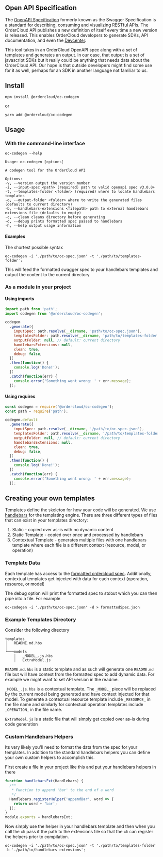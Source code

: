 ## Open API Specification

The [OpenAPI Specification](https://swagger.io/docs/specification/about/) formerly known as the Swagger Specification is a standard for describing, consuming and visualizing RESTful APIs. The OrderCloud API publishes a new definition of itself every time a new version is released. This enables OrderCloud developers to generate SDKs, API documentation, and even the [Devcenter](https://developer.ordercloud.io).

This tool takes in an OrderCloud OpenAPI spec along with a set of templates and generates an output. In our case, that output is a set of javascript SDKs but it really could be anything that needs data about the OrderCloud API. Our hope is that outside developers might find some use for it as well, perhaps for an SDK in another language not familiar to us.

## Install

```shell
npm install @ordercloud/oc-codegen
```

or

```shell
yarn add @ordercloud/oc-codegen
```

## Usage

### With the command-line interface

```shell
oc-codegen --help

Usage: oc-codegen [options]

A codegen tool for the OrderCloud API

Options:
-v, --version output the version number
-i, --input-spec <path> (required) path to valid openapi spec v3.0.0+
-t, --templates-folder <folder> (required) where to locate handlebars templates
-o, --output-folder <folder> where to write the generated files (defaults to current directory)
-b, --handlebars-extensions <filepath> path to external handlebars extensions file (defaults to empty)
-c, --clean cleans directory before generating
-d, --debug prints formatted spec passed to handlebars
-h, --help output usage information
```

#### Examples

The shortest possible syntax

<!--
TODO: make input spec an optional parameter when
we have this deployed somewhere (default to prod api spec url)
-->

```shell
oc-codegen -i './path/to/oc-spec.json' -t './path/to/templates-folder';
```

This will feed the formatted swagger spec to your handlebars templates and output the content to the current directory

### As a module in your project

#### Using imports

<!--
TODO: make input spec an optional parameter when
we have this deployed somewhere (default to prod api spec url)
-->

```javascript
import path from 'path';
import codegen from '@ordercloud/oc-codegen';

codegen
  .generate({
    inputSpec: path.resolve(__dirname, 'path/to/oc-spec.json'),
    templatesFolder: path.resolve(__dirname, 'path/to/templates-folder'),
    outputFolder: null, // default: current directory
    handlebarsExtensions: null,
    clean: true,
    debug: false,
  })
  .then(function() {
    console.log('Done!');
  })
  .catch(function(err) {
    console.error('Something went wrong: ' + err.message);
  });
```

#### Using requires

```javascript
const codegen = require('@ordercloud/oc-codegen');
const path = require('path');

codegen.default
  .generate({
    inputSpec: path.resolve(__dirname, '/path/to/oc-spec.json'),
    templatesFolder: path.resolve(__dirname, '/path/to/templates-folder'),
    outputFolder: null, // default: current directory
    handlebarsExtensions: null,
    clean: true,
    debug: false,
  })
  .then(function() {
    console.log('Done!');
  })
  .catch(function(err) {
    console.error('Something went wrong: ' + err.message);
  });
```

## Creating your own templates

Templates define the skeleton for how your code will be generated. We use [handlebars](https://handlebarsjs.com/) for the templating engine. There are three different types of files that can exist in your templates directory:

1. Static - copied over as-is with no dynamic content
2. Static Template - copied over once and processed by handlebars
3. Contextual Template - generates multiple files with one handlebars template where each file is a different context (resource, model, or operation)

### Template Data

Each template has access to the [formatted ordercloud spec](../src/models/formattedSpec.model.ts). Additionally, contextual templates get injected with data for each context (operation, resource, or model)

The debug option will print the formatted spec to stdout which you can then pipe into a file. For example:

<!--
TODO: make input spec an optional parameter when
we have this deployed somewhere (default to prod api spec url)
-->

```shell
oc-codegen -i './path/to/oc-spec.json' -d > formattedSpec.json
```

### Example Templates Directory

Consider the following directory

```shell
templates
│   README.md.hbs
│
└───models
    │   _MODEL_.js.hbs
    │   ExtraModel.js
```

`README.md.hbs` is a static template and as such will generate one `README.md` file but will have context from the formatted spec to add dynamic data. For example we might want to set API version in the readme.

`_MODEL_.js.hbs` is a contextual template. The `_MODEL_` piece will be replaced by the current model being generated and have context injected for that model. To generate a contextual resource template include `_RESOURCE_` in the file name and similarly for contextual operation templates include `_OPERATION_` in the file name.

`ExtraModel.js` is a static file that will simply get copied over as-is during code generation

### Custom Handlebars Helpers

Its very likely you'll need to format the data from the spec for your templates. In addition to the standard handlebars helpers you can define your own custom helpers to accomplish this.

First create a file in your project like this and put your handlebars helpers in there

```javascript
function handlebarsExt(Handlebars) {
  /**
   * Function to append 'bar' to the end of a word
   */
  Handlebars.registerHelper('appendBar', word => {
    return word + 'bar';
  });
}
module.exports = handlebarsExt;
```

Now simply use the helper in your handlebars template and then when you call the cli pass it the path to the extensions file so that the cli can register the helpers prior to compilation.

<!--
TODO: make input spec an optional parameter when
we have this deployed somewhere (default to prod api spec url)
-->

```shell
oc-codegen -i './path/to/oc-spec.json' -t './path/to/templates-folder' -b './path/to/handlebars-extensions';
```

<!-- TODO: ADD LINKS once SDKs are done
### Real Examples

- Javascript SDK
- AngularJS SDK
- Angular SDK
 -->
